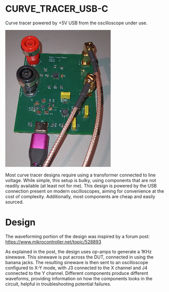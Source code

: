 # CURVE_TRACER_USB-C
Curve tracer powered by +5V USB from the oscilloscope under use. 

![Picture](img_curveTracer_revA0.png)

Most curve tracer designs require using a transformer connected to line voltage. While simple, this setup is bulky, using components that are not readily available (at least not for me). This design is powered by the USB connection present on modern oscilloscopes, aiming for convenience at the cost of complexity. Additionally, most components are cheap and easily sourced. 

# Design

The waveforming portion of the design was inspired by a forum post: https://www.mikrocontroller.net/topic/528893

As explained in the post, the design uses op-amps to generate a 1KHz sinewave. This sinewave is put across the DUT, connected in using the banana jacks. The resulting sinewave is then sent to an oscilloscope configured to X-Y mode, with J3 connected to the X channel and J4 connected to the Y channel. Different components produce different waveforms, providing information on how the components looks in the circuit, helpful in troubleshooting potential failures. 
